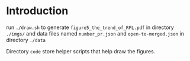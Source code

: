 # Introduction

run `./draw.sh` to generate `figure5_the_trend_of_RFL.pdf` in directory `./imgs/` and data files named `number_pr.json` and `open-to-merged.json` in directory `./data`

Directory `code` store helper scripts that help draw the figures.